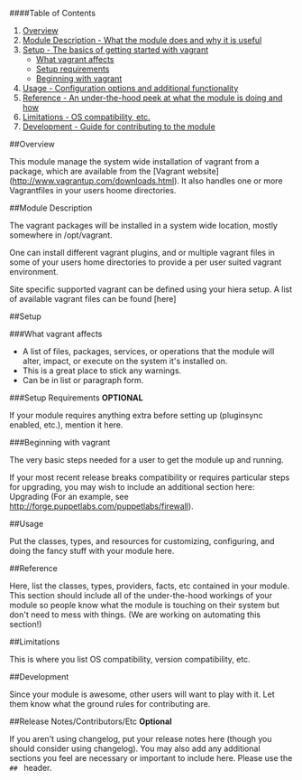 ####Table of Contents

1. [Overview](#overview)
2. [Module Description - What the module does and why it is useful](#module-description)
3. [Setup - The basics of getting started with vagrant](#setup)
    * [What vagrant affects](#what-vagrant-affects)
    * [Setup requirements](#setup-requirements)
    * [Beginning with vagrant](#beginning-with-vagrant)
4. [Usage - Configuration options and additional functionality](#usage)
5. [Reference - An under-the-hood peek at what the module is doing and how](#reference)
5. [Limitations - OS compatibility, etc.](#limitations)
6. [Development - Guide for contributing to the module](#development)

##Overview

This module manage the  system wide installation of vagrant from a package, which are available from the [Vagrant website] (http://www.vagrantup.com/downloads.html). It also handles  one or more Vagrantfiles in your users hoome directories.

##Module Description

The vagrant packages will be installed in a system wide location, mostly somewhere in /opt/vagrant.

One can install different vagrant plugins, and or multiple vagrant files in some of your users home directories  to provide a per user suited vagrant environment.

Site specific supported vagrant can be defined using your hiera setup.
A list of available vagrant files can be found [here]


##Setup

###What vagrant affects

* A list of files, packages, services, or operations that the module will alter, impact, or execute on the system it's installed on.
* This is a great place to stick any warnings.
* Can be in list or paragraph form.

###Setup Requirements **OPTIONAL**

If your module requires anything extra before setting up (pluginsync enabled, etc.), mention it here.

###Beginning with vagrant

The very basic steps needed for a user to get the module up and running. 

If your most recent release breaks compatibility or requires particular steps for upgrading, you may wish to include an additional section here: Upgrading (For an example, see http://forge.puppetlabs.com/puppetlabs/firewall).

##Usage

Put the classes, types, and resources for customizing, configuring, and doing the fancy stuff with your module here. 

##Reference

Here, list the classes, types, providers, facts, etc contained in your module. This section should include all of the under-the-hood workings of your module so people know what the module is touching on their system but don't need to mess with things. (We are working on automating this section!)

##Limitations

This is where you list OS compatibility, version compatibility, etc.

##Development

Since your module is awesome, other users will want to play with it. Let them know what the ground rules for contributing are.

##Release Notes/Contributors/Etc **Optional**

If you aren't using changelog, put your release notes here (though you should consider using changelog). You may also add any additional sections you feel are necessary or important to include here. Please use the `## ` header. 
